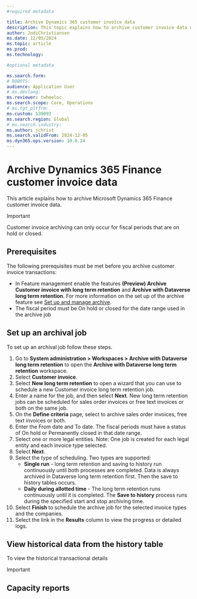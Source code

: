 ```yaml
---
#required metadata

title: Archive Dynamics 365 customer invoice data
description: This topic explains how to archive customer invoice data using the Dataverse long term retention. 
author: JodiChristiansen
ms.date: 12/05/2024
ms.topic: article
ms.prod: 
ms.technology: 

#optional metadata

ms.search.form:  
# ROBOTS: 
audience: Application User
# ms.devlang: 
ms.reviewer: twheeloc
ms.search.scope: Core, Operations
# ms.tgt_pltfrm: 
ms.custom: 539093
ms.search.region: Global
# ms.search.industry: 
ms.author: jchrist
ms.search.validFrom: 2024-12-05
ms.dyn365.ops.version: 10.0.24
---
```

# Archive Dynamics 365 Finance customer invoice data

This article explains how to archive Microsoft Dynamics 365 Finance customer invoice data. 
>[!Important]
>Customer invoice archiving can only occur for fiscal periods that are on hold or closed.

## Prerequisites 
The following prerequisites must be met before you archive customer invoice transactions:
 - In Feature management enable the features **(Preview) Archive Customer invoice with long term retention** and **Archive with Dataverse long term retention**. For more information on the set up of the archive feature see [Set up and manage archive](archive-setup-manage.md).
 - The fiscal period must be On hold or closed for the date range used in the archive job

 ## Set up an archival job
 To set up an archival job follow these steps. 
  1. Go to **System administration > Workspaces > Archive with Dataverse long term retention** to open the **Archive with Dataverse long term retention** workspace.
  2. Select **Customer invoice**.
  3. Select **New long term retention** to open a wizard that you can use to schedule a new Customer invoice long term retention job.
  4. Enter a name for the job, and then select **Next**.
New long term retention jobs can be scheduled for sales order invoices or free text invoices or both on the same job.
  5. On the **Define criteria** page, select to archive sales order invoices, free text invoices or both.
  6. Enter the From date and To date. The fiscal periods must have a status of On hold or Permanently closed in that date range.
  7. Select one or more legal entities.
Note: One job is created for each legal entity and each invoice type selected.
  8. Select **Next**.
  9. Select the type of scheduling. Two types are supported:
     - **Single run** - long term retention and saving to history run continuously until both processes are completed. Data is always archived in Dataverse long term retention first. Then the save to history tables occurs.
     - **Daily during allotted time** - The long term retention runs continuously until it is completed. The **Save to history** process runs during the specified start and stop archiving time.
 10. Select **Finish** to schedule the archive job for the selected invoice types and the companies.
 11. Select the link in the **Results** column to view the progress or detailed logs.

## View historical data from the history table
To view the historical transactional details 

Important

## Capacity reports
